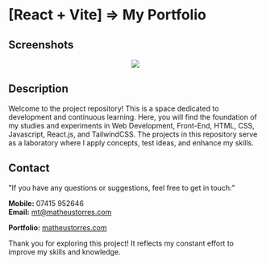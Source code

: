 # [React + Vite] => My Portfolio

## Screenshots

<div align="center">
<img src="https://github.com/matorrestech/profile-component-react/blob/main/sreenshots/screenshots.jpg" />
</div>

## Description

Welcome to the project repository! This is a space dedicated to development and continuous learning. Here, you will find the foundation of my studies and experiments in Web Development, Front-End, HTML, CSS, Javascript, React.js, and TailwindCSS. The projects in this repository serve as a laboratory where I apply concepts, test ideas, and enhance my skills.

## Contact

"If you have any questions or suggestions, feel free to get in touch:"

<b>Mobile:</b> 07415 952646<br/>
<b>Email:</b> [mt@matheustorres.com](mailto:mt@matheustorres.com)

<b>Portfolio:</b> <a href="https://matheustorres.com/" target="_blank">matheustorres.com</a>

Thank you for exploring this project! It reflects my constant effort to improve my skills and knowledge.
